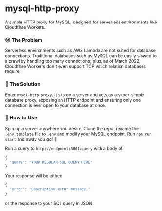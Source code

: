 # mysql-http-proxy
A simple HTTP proxy for MySQL, designed for serverless environments like Cloudflare Workers.

### 😔 The Problem
Serverless environments such as AWS Lambda are not suited for database connections. Traditional databases such as MySQL can be easily slowed to a crawl by handling too many connections; plus, as of March 2022, Cloudflare Worker's don't even support TCP which relation databases require!

### 🎉 The Solution
Enter `mysql-http-proxy`. It sits on a server and acts as a super-simple database proxy, exposing an HTTP endpoint and ensuring only one connection is ever open to your database at once.

### 🤔 How to Use
Spin up a server anywhere you desire. Clone the repo, rename the `.env.template` file to `.env` and modify your MySQL endpoint. Run `npm run start` and away you go! 🚀

Run a query to `http://endpoint:3001/query` with a body of:
```javascript
{
  "query": "YOUR_REGULAR_SQL_QUERY_HERE"
}
```

Your response will be either:
```javascript
{
  "error": "Descriptive error message."
}
```
or the response to your SQL query in JSON.
